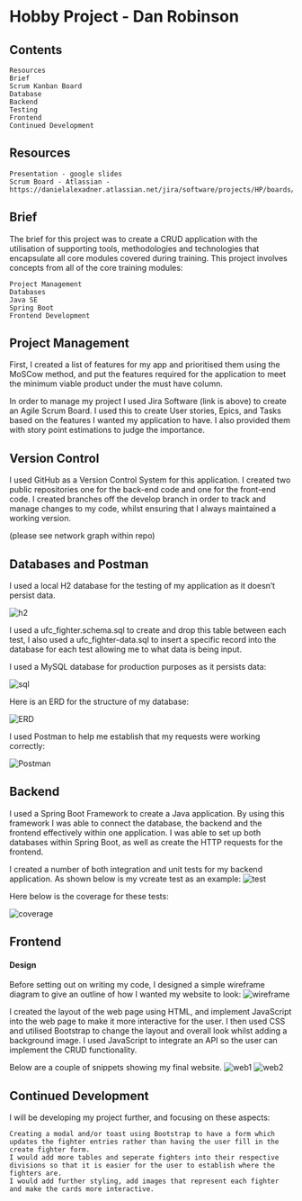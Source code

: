 
# Hobby Project - Dan Robinson


## Contents

    Resources
    Brief
    Scrum Kanban Board
    Database
    Backend
    Testing
    Frontend
    Continued Development

## Resources

    Presentation - google slides
    Scrum Board - Atlassian - https://danielalexadner.atlassian.net/jira/software/projects/HP/boards/4/backlog

## Brief

The brief for this project was to create a CRUD application with the utilisation of supporting tools, methodologies and technologies that encapsulate all core modules covered during training. This project involves concepts from all of the core training modules:

    Project Management
    Databases
    Java SE
    Spring Boot
    Frontend Development

## Project Management

First, I created a list of features for my app and prioritised them using the MoSCow method, and put the features required for the application to meet the minimum viable product under the must have column.


In order to manage my project I used Jira Software (link is above) to create an Agile Scrum Board. I used this to create User stories, Epics, and Tasks based on the features I wanted my application to have. I also provided them with story point estimations to judge the importance.


## Version Control

I used GitHub as a Version Control System for this application. I created two public repositories one for the back-end code and one for the front-end code. I created branches off the develop branch in order to track and manage changes to my code, whilst ensuring that I always maintained a working version.

(please see network graph within repo) 

## Databases and Postman

I used a local H2 database for the testing of my application as it doesn’t persist data.

![h2](https://github.com/Dalexander62/BackEndProject/blob/main/Hobby%20Project%20Docs/h2-screenshot%20-%20Copy.png)

I used a ufc_fighter.schema.sql to create and drop this table between each test, I also used a ufc_fighter-data.sql to insert a specific record into the database for each test allowing me to what data is being input.

I used a MySQL database for production purposes as it persists data:

![sql](https://github.com/Dalexander62/BackEndProject/blob/main/Hobby%20Project%20Docs/sql.png)

Here is an ERD for the structure of my database:

![ERD](https://github.com/Dalexander62/BackEndProject/blob/main/Hobby%20Project%20Docs/ERD.png)

I used Postman to help me establish that my requests were working correctly: 

![Postman](https://github.com/Dalexander62/BackEndProject/blob/main/Hobby%20Project%20Docs/postman.png)


## Backend

I used a Spring Boot Framework to create a Java application. By using this framework I was able to connect the database, the backend and the frontend effectively within one application. I was able to set up both databases within Spring Boot, as well as create the HTTP requests for the frontend.


I created a number of both integration and unit tests for my backend application. As shown below is my vcreate test as an example:
![test](https://github.com/Dalexander62/BackEndProject/blob/main/Hobby%20Project%20Docs/create-test.png)

Here below is the coverage for these tests: 

![coverage](https://github.com/Dalexander62/BackEndProject/blob/main/Hobby%20Project%20Docs/coverage-test.png)


## Frontend



#### Design

Before setting out on writing my code, I designed a simple wireframe diagram to give an outline of how I wanted my website to look:
![wireframe](https://github.com/Dalexander62/BackEndProject/blob/main/Hobby%20Project%20Docs/wireframe.png)


I created the layout of the web page using HTML, and implement JavaScript into the web page to make it more interactive for the user. I then used CSS and utilised Bootstrap to change the layout and overall look whilst adding a background image. I used JavaScript to integrate an API so the user can implement the CRUD functionality.

Below are a couple of snippets showing my final website.
![web1](https://github.com/Dalexander62/BackEndProject/blob/main/Hobby%20Project%20Docs/website1.png)
![web2](https://github.com/Dalexander62/BackEndProject/blob/main/Hobby%20Project%20Docs/website2.png)


## Continued Development 

I will be developing my project further, and focusing on these aspects:

    Creating a modal and/or toast using Bootstrap to have a form which updates the fighter entries rather than having the user fill in the create fighter form.
    I would add more tables and seperate fighters into their respective divisions so that it is easier for the user to establish where the fighters are.
    I would add further styling, add images that represent each fighter and make the cards more interactive.
